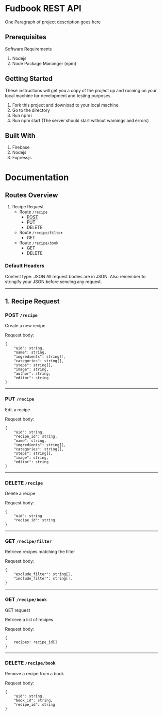 # Fudbook REST API

One Paragraph of project description goes here

## Prerequisites

Software Requirements
1. Nodejs
2. Node Package Mananger (npm)

## Getting Started

These instructions will get you a copy of the project up and running on your 
local machine for development and testing purposes. 

1. Fork this project and download to your local machine
2. Go to the directory
3. Run npm i
4. Run npm start (The server should start without warnings and errors)

## Built With

1. Firebase
2. Nodejs
3. Expressjs

# Documentation

## Routes Overview

1. Recipe Request
    * Route `/recipe` 
        * [POST](###POST-`/recipe`)
        * PUT 
        * DELETE
    * Route `/recipe/filter` 
        * GET
    * Route `/recipe/book` 
        * GET 
        * DELETE
        
### Default Headers
Content type: JSON
All request bodies are in JSON. Also remember to stringify your JSON before sending any request.

---

## 1. Recipe Request

### POST `/recipe`

Create a new recipe 

Request body:

```
{
    "uid": string,
    "name": string,
    "ingredients": string[],
    "categories": string[],
    "steps": string[],
    "image": string,
    "author": string,
    "editor": string
}
```

---

### PUT `/recipe`

Edit a recipe 

Request body:

```
{
    "uid": string,
    "recipe_id": string,
    "name": string,
    "ingredients": string[],
    "categories": string[],
    "steps": string[],
    "image": string,
    "editor": string
}
```

---

### DELETE `/recipe`

Delete a recipe

Request body:
```
{
    "uid": string
    "recipe_id": string
}
```

---

### GET `/recipe/filter`

Retrieve recipes matching the filter

Request body:
```
{
    "exclude_filter": string[],
    "include_filter": string[],
}
```

---

### GET `/recipe/book`

GET request

Retrieve a list of recipes

Request body:
```
{
    recipes: recipe_id[]
}
```

---

### DELETE `/recipe/book`

Remove a recipe from a book

Request body:
```
{
    "uid": string,
    "book_id": string,
    "recipe_id": string
}
```
